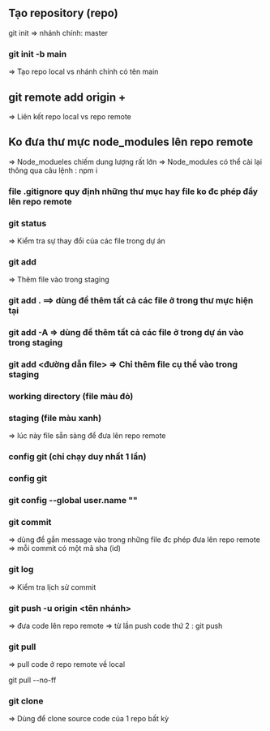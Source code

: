 ## Tạo repository (repo) 
git init 
=> nhánh chính: master

### git init -b main
=> Tạo repo local vs nhánh chính có tên main

## git remote add origin + <url repo>
=> Liên kết repo local vs repo remote

## Ko đưa thư mực node_modules lên repo remote
=> Node_modueles chiếm dung lượng rất lớn
=> Node_modules có thể cài lại thông qua câu lệnh : npm i
### file .gitignore quy định những thư mục hay file ko đc phép đẩy lên repo remote

### git status 
=> Kiểm tra sự thay đổi của các file trong dự án

### git add 
=> Thêm file vào trong staging
### git add . ==> dùng để thêm tất cả các file ở trong thư mực hiện tại 
### git add -A => dùng để thêm tất cả các file ở trong dự án vào trong staging
### git add <đường dẫn file> => Chỉ thêm file cụ thể vào trong staging

### working directory (file màu đỏ)
### staging (file màu xanh)
=> lúc này file sẵn sàng để đưa lên repo remote

### config git (chỉ chạy duy nhất 1 lần)
### config git
### git config --global user.name ""

### git commit 
=> dùng để gắn message vào trong những file đc phép đưa lên repo remote
=> mỗi commit có một mã sha (id)

### git log
=> Kiểm tra lịch sử commit

### git push -u origin <tên nhánh>
=> đưa code lên repo remote
=> từ lần push code thứ 2 : git push

### git pull
=> pull code ở repo remote về local

git pull --no-ff

### git clone <url repo>
=> Dùng để clone source code của 1 repo bất kỳ